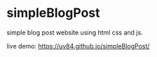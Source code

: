 # simpleBlogPost
simple blog post website using html css and js.

live demo: https://uv84.github.io/simpleBlogPost/
